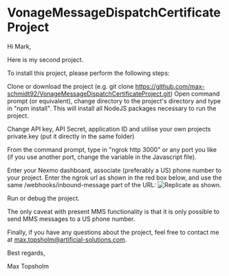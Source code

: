 # VonageMessageDispatchCertificateProject

Hi Mark,

Here is my second project.

To install this project, please perform the following steps:

Clone or download the project (e.g. git clone https://github.com/max-schmidt92/VonageMessageDispatchCertificateProject.git)
Open command prompt (or equivalent), change directory to the project's directory and type in "npm install". This will install all NodeJS packages necessary to run the project.

Change API key, API Secret, application ID and utilise your own projects private.key (put it directly in the same folder)

From the command prompt, type in "ngrok http 3000" or any port you like (if you use another port, change the variable in the Javascript file).

Enter your Nexmo dashboard, associate (preferably a US) phone number to your project. Enter the ngrok url as shown in the red box below, and use the same /webhooks/inbound-message part of the URL:
![Replicate as shown.](http://puu.sh/FtUvY/8392b97a55.png)

Run or debug the project.

The only caveat with present MMS functionality is that it is only possible to send MMS messages to a US phone number.

Finally, if you have any questions about the project, feel free to contact me at max.topsholm@artificial-solutions.com.

Best regards,

Max Topsholm
